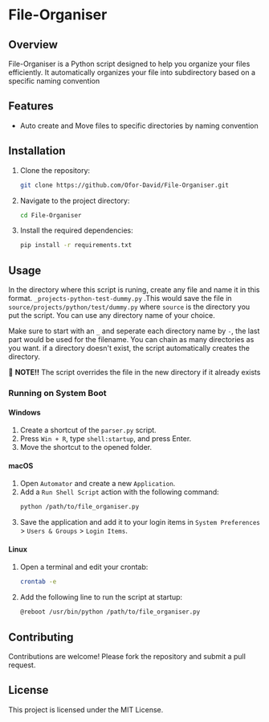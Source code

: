 # File-Organiser

## Overview

File-Organiser is a Python script designed to help you organize your files efficiently. It automatically organizes your file into subdirectory based on a specific naming convention

## Features
- Auto create and Move files to specific directories by naming convention

## Installation

1. Clone the repository:
    ```sh
    git clone https://github.com/Ofor-David/File-Organiser.git
    ```
2. Navigate to the project directory:
    ```sh
    cd File-Organiser
    ```
3. Install the required dependencies:
    ```sh
    pip install -r requirements.txt
    ```
## Usage
In the directory where this script is runing, create any file and name it in this format. `_projects-python-test-dummy.py`
.This would save the file in `source/projects/python/test/dummy.py` where `source` is the directory you put the script. You can use any directory name of your choice.

Make sure to start with an `_` and seperate each directory name by `-`, the last part would be used for the filename. You can chain as many directories as you want. if a directory doesn't exist, the script automatically creates the directory.

🚨 **NOTE!!**  The script overrides the file in the new directory if it already exists

### Running on System Boot

#### Windows
1. Create a shortcut of the `parser.py` script.
2. Press `Win + R`, type `shell:startup`, and press Enter.
3. Move the shortcut to the opened folder.

#### macOS
1. Open `Automator` and create a new `Application`.
2. Add a `Run Shell Script` action with the following command:
    ```sh
    python /path/to/file_organiser.py
    ```
3. Save the application and add it to your login items in `System Preferences` > `Users & Groups` > `Login Items`.

#### Linux
1. Open a terminal and edit your crontab:
    ```sh
    crontab -e
    ```
2. Add the following line to run the script at startup:
    ```sh
    @reboot /usr/bin/python /path/to/file_organiser.py
    ```


## Contributing

Contributions are welcome! Please fork the repository and submit a pull request.

## License

This project is licensed under the MIT License.

